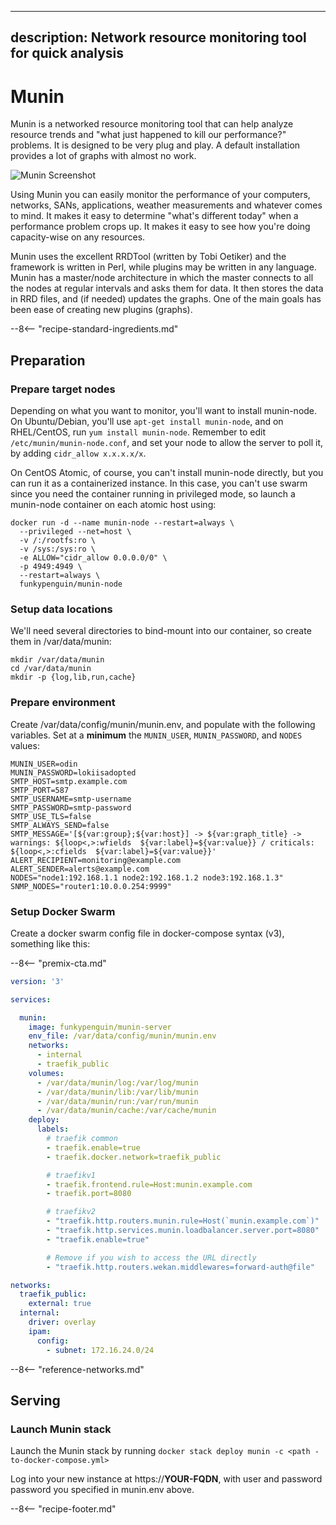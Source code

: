 
---
description: Network resource monitoring tool for quick analysis
---

# Munin

Munin is a networked resource monitoring tool that can help analyze resource trends and "what just happened to kill our performance?" problems. It is designed to be very plug and play. A default installation provides a lot of graphs with almost no work.

![Munin Screenshot](../images/munin.png)

Using Munin you can easily monitor the performance of your computers, networks, SANs, applications, weather measurements and whatever comes to mind. It makes it easy to determine "what's different today" when a performance problem crops up. It makes it easy to see how you're doing capacity-wise on any resources.

Munin uses the excellent ​RRDTool (written by Tobi Oetiker) and the framework is written in Perl, while plugins may be written in any language. Munin has a master/node architecture in which the master connects to all the nodes at regular intervals and asks them for data. It then stores the data in RRD files, and (if needed) updates the graphs. One of the main goals has been ease of creating new plugins (graphs).

--8<-- "recipe-standard-ingredients.md"

## Preparation

### Prepare target nodes

Depending on what you want to monitor, you'll want to install munin-node. On Ubuntu/Debian, you'll use `apt-get install munin-node`, and on RHEL/CentOS, run `yum install munin-node`. Remember to edit `/etc/munin/munin-node.conf`, and set your node to allow the server to poll it, by adding `cidr_allow x.x.x.x/x`.

On CentOS Atomic, of course, you can't install munin-node directly, but you can run it as a containerized instance. In this case, you can't use swarm since you need the container running in privileged mode, so launch a munin-node container on each atomic host using:

```
docker run -d --name munin-node --restart=always \
  --privileged --net=host \
  -v /:/rootfs:ro \
  -v /sys:/sys:ro \
  -e ALLOW="cidr_allow 0.0.0.0/0" \
  -p 4949:4949 \
  --restart=always \
  funkypenguin/munin-node
```

### Setup data locations

We'll need several directories to bind-mount into our container, so create them in /var/data/munin:

```
mkdir /var/data/munin
cd /var/data/munin
mkdir -p {log,lib,run,cache}
```

### Prepare environment

Create /var/data/config/munin/munin.env, and populate with the following variables. Set at a **minimum** the `MUNIN_USER`, `MUNIN_PASSWORD`, and `NODES` values:

```
MUNIN_USER=odin
MUNIN_PASSWORD=lokiisadopted
SMTP_HOST=smtp.example.com
SMTP_PORT=587
SMTP_USERNAME=smtp-username
SMTP_PASSWORD=smtp-password
SMTP_USE_TLS=false
SMTP_ALWAYS_SEND=false
SMTP_MESSAGE='[${var:group};${var:host}] -> ${var:graph_title} -> warnings: ${loop<,>:wfields  ${var:label}=${var:value}} / criticals: ${loop<,>:cfields  ${var:label}=${var:value}}'
ALERT_RECIPIENT=monitoring@example.com
ALERT_SENDER=alerts@example.com
NODES="node1:192.168.1.1 node2:192.168.1.2 node3:192.168.1.3"
SNMP_NODES="router1:10.0.0.254:9999"
```

### Setup Docker Swarm

Create a docker swarm config file in docker-compose syntax (v3), something like this:

--8<-- "premix-cta.md"

```yaml
version: '3'

services:

  munin:
    image: funkypenguin/munin-server
    env_file: /var/data/config/munin/munin.env
    networks:
      - internal
      - traefik_public
    volumes:
      - /var/data/munin/log:/var/log/munin
      - /var/data/munin/lib:/var/lib/munin
      - /var/data/munin/run:/var/run/munin
      - /var/data/munin/cache:/var/cache/munin
    deploy:
      labels:
        # traefik common
        - traefik.enable=true
        - traefik.docker.network=traefik_public

        # traefikv1
        - traefik.frontend.rule=Host:munin.example.com
        - traefik.port=8080     

        # traefikv2
        - "traefik.http.routers.munin.rule=Host(`munin.example.com`)"
        - "traefik.http.services.munin.loadbalancer.server.port=8080"
        - "traefik.enable=true"

        # Remove if you wish to access the URL directly
        - "traefik.http.routers.wekan.middlewares=forward-auth@file"

networks:
  traefik_public:
    external: true
  internal:
    driver: overlay
    ipam:
      config:
        - subnet: 172.16.24.0/24
```

--8<-- "reference-networks.md"

## Serving

### Launch Munin stack

Launch the Munin stack by running `docker stack deploy munin -c <path -to-docker-compose.yml>`

Log into your new instance at https://**YOUR-FQDN**, with user and password password you specified in munin.env above.

[^1]: If you wanted to expose the Munin UI directly, you could remove the traefik-forward-auth from the design.

--8<-- "recipe-footer.md"